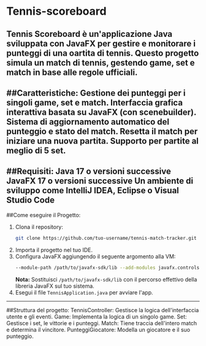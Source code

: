 # Tennis-scoreboard
Tennis Scoreboard è un'applicazione Java sviluppata con JavaFX per gestire e monitorare i punteggi di una oartita di tennis.
Questo progetto simula un match di tennis, gestendo game, set e match in base alle regole ufficiali.
---
##Caratteristiche:
Gestione dei punteggi per i singoli game, set e match.
Interfaccia grafica interattiva basata su JavaFX (con scenebuilder).
Sistema di aggiornamento automatico del punteggio e stato del match.
Resetta il match per iniziare una nuova partita.
Supporto per partite al meglio di 5 set.
---
##Requisiti:
Java 17 o versioni successive
JavaFX 17 o versioni successive
Un ambiente di sviluppo come IntelliJ IDEA, Eclipse o Visual Studio Code
---
##Come eseguire il Progetto:
1. Clona il repository:
   ```bash
   git clone https://github.com/tuo-username/tennis-match-tracker.git
   ```
2. Importa il progetto nel tuo IDE.
3. Configura JavaFX aggiungendo il seguente argomento alla VM:
   ```bash
   --module-path /path/to/javafx-sdk/lib --add-modules javafx.controls,javafx.fxml
   ```
   **Nota:** Sostituisci `/path/to/javafx-sdk/lib` con il percorso effettivo della libreria JavaFX sul tuo sistema.
4. Esegui il file `TennisApplication.java` per avviare l'app.
---
##Struttura del progetto:
TennisController: Gestisce la logica dell'interfaccia utente e gli eventi.
Game: Implementa la logica di un singolo game.
Set: Gestisce i set, le vittorie e i punteggi.
Match: Tiene traccia dell'intero match e determina il vincitore.
PunteggiGiocatore: Modella un giocatore e il suo punteggio.
